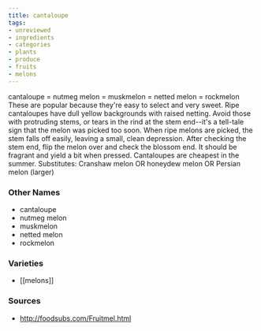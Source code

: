 ```yaml
---
title: cantaloupe
tags:
- unreviewed
- ingredients
- categories
- plants
- produce
- fruits
- melons
---
```

cantaloupe = nutmeg melon = muskmelon = netted melon = rockmelon These are popular because they're easy to select and very sweet. Ripe cantaloupes have dull yellow backgrounds with raised netting. Avoid those with protruding stems, or tears in the rind at the stem end--it's a tell-tale sign that the melon was picked too soon. When ripe melons are picked, the stem falls off easily, leaving a small, clean depression. After checking the stem end, flip the melon over and check the blossom end. It should be fragrant and yield a bit when pressed. Cantaloupes are cheapest in the summer. Substitutes: Cranshaw melon OR honeydew melon OR Persian melon (larger)

### Other Names

* cantaloupe
* nutmeg melon
* muskmelon
* netted melon
* rockmelon

### Varieties

* [[melons]]

### Sources
* http://foodsubs.com/Fruitmel.html
